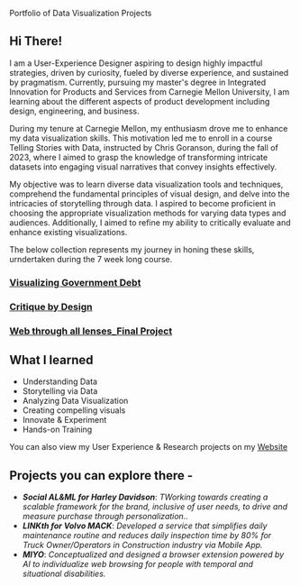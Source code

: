 Portfolio of Data Visualization Projects 

## Hi There!

I am a User-Experience Designer aspiring to design highly impactful strategies, driven by curiosity, fueled by diverse experience, and sustained by pragmatism. Currently, pursuing my master's degree in Integrated Innovation for Products and Services from Carnegie Mellon University, I am learning about the different aspects of product development including design, engineering, and business.

During my tenure at Carnegie Mellon, my enthusiasm drove me to enhance my data visualization skills. This motivation led me to enroll in a course Telling Stories with Data, instructed by Chris Goranson, during the fall of 2023, where I aimed to grasp the knowledge of transforming intricate datasets into engaging visual narratives that convey insights effectively.

My objective was to learn diverse data visualization tools and techniques, comprehend the fundamental principles of visual design, and delve into the intricacies of storytelling through data. I aspired to become proficient in choosing the appropriate visualization methods for varying data types and audiences. Additionally, I aimed to refine my ability to critically evaluate and enhance existing visualizations.

The below collection represents my journey in honing these skills, urndertaken during the 7 week long course. 

### [Visualizing Government Debt](Assignment2.md)
### [Critique by Design](Assignment3.md)
### [Web through all lenses_Final Project](final_project_MishPatel.md)

## What I learned

* Understanding Data
* Storytelling via Data
* Analyzing Data Visualization
* Creating compelling visuals
* Innovate & Experiment
* Hands-on Training

You can also view my User Experience & Research projects on my [Website](https://www.misaripatel.com/)
  
## Projects you can explore there -
* ***Social AL&ML for Harley Davidson***: _TWorking towards creating a scalable framework for the brand, inclusive of user needs, to drive and measure purchase through personalization.._
* ***LINKth for Volvo MACK***: _Developed a service that simplifies daily maintenance routine and reduces daily inspection time by 80% for Truck Owner/Operators in Construction industry via Mobile App._
* ***MIYO***: _Conceptualized and designed a browser extension powered by AI to individualize web browsing for people with temporal and situational disabilities._


